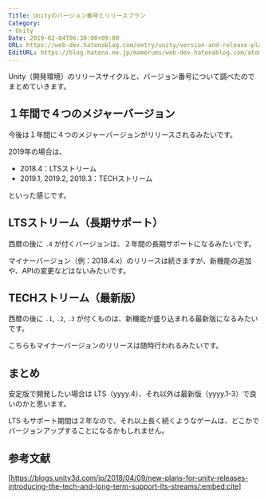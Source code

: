 ```yaml
---
Title: Unityのバージョン番号とリリースプラン
Category:
- Unity
Date: 2019-02-04T06:30:00+09:00
URL: https://web-dev.hatenablog.com/entry/unity/version-and-release-plan
EditURL: https://blog.hatena.ne.jp/mamorums/web-dev.hatenablog.com/atom/entry/98012380841952529
---
```


Unity（開発環境）のリリースサイクルと、バージョン番号について調べたのでまとめていきます。


## １年間で４つのメジャーバージョン
今後は１年間に４つのメジャーバージョンがリリースされるみたいです。

2019年の場合は、

- 2018.4：LTSストリーム
- 2019.1, 2019.2, 2019.3：TECHストリーム

といった感じです。


## LTSストリーム（長期サポート）
西暦の後に `.4` が付くバージョンは、２年間の長期サポートになるみたいです。

マイナーバージョン（例：2018.4.x）のリリースは続きますが、新機能の追加や、APIの変更などはないみたいです。


## TECHストリーム（最新版）
西暦の後に `.1`, `.2`, `.3` が付くものは、新機能が盛り込まれる最新版になるみたいです。

こちらもマイナーバージョンのリリースは随時行われるみたいです。


## まとめ
安定版で開発したい場合は LTS（yyyy.4）、それ以外は最新版（yyyy.1-3）で良いのかと思います。

LTS もサポート期間は２年なので、それ以上長く続くようなゲームは、どこかでバージョンアップすることになるかもしれません。


## 参考文献
[https://blogs.unity3d.com/jp/2018/04/09/new-plans-for-unity-releases-introducing-the-tech-and-long-term-support-lts-streams/:embed:cite]


